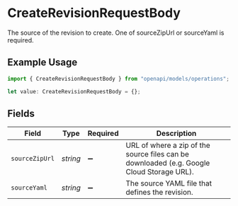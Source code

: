 # CreateRevisionRequestBody

The source of the revision to create. One of sourceZipUrl or sourceYaml is required.

## Example Usage

```typescript
import { CreateRevisionRequestBody } from "openapi/models/operations";

let value: CreateRevisionRequestBody = {};
```

## Fields

| Field                                                                                     | Type                                                                                      | Required                                                                                  | Description                                                                               |
| ----------------------------------------------------------------------------------------- | ----------------------------------------------------------------------------------------- | ----------------------------------------------------------------------------------------- | ----------------------------------------------------------------------------------------- |
| `sourceZipUrl`                                                                            | *string*                                                                                  | :heavy_minus_sign:                                                                        | URL of where a zip of the source files can be downloaded (e.g. Google Cloud Storage URL). |
| `sourceYaml`                                                                              | *string*                                                                                  | :heavy_minus_sign:                                                                        | The source YAML file that defines the revision.                                           |